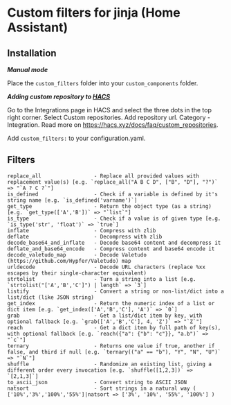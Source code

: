 # Custom filters for jinja (Home Assistant)

## Installation
*__Manual mode__*

Place the `custom_filters` folder into your `custom_components` folder.

*__Adding custom repository to [HACS](https://hacs.xyz/)__*

Go to the Integrations page in HACS and select the three dots in the top right corner. Select Custom repositories.
Add repository url. Category - Integration. Read more on https://hacs.xyz/docs/faq/custom_repositories.

Add `custom_filters:` to your configuration.yaml.


## Filters
<p>

```
replace_all                 - Replace all provided values with replacement value(s) [e.g. `replace_all("A B C D", ["B", "D"], "?")` => "`A ? C ?`"]
is_defined                  - Check if a variable is defined by it's string name [e.g. `is_defined('varname')`]
get_type                    - Return the object type (as a string) [e.g. `get_type(['A','B'])` => "`list`"]
is_type                     - Check if a value is of given type [e.g. `is_type('str', 'float')` => `true`]
inflate                     - Compress with zlib
deflate                     - Decompress with zlib
decode_base64_and_inflate   - Decode base64 content and decompress it
deflate_and_base64_encode   - Compress content and base64 encode it
decode_valetudo_map         - Decode Valetudo (https://github.com/Hypfer/Valetudo) map
urldecode                   - Decode URL characters (replace %xx escapes by their single-character equivalent)
strtolist                   - Turn a string into a list [e.g. `strtolist("['A','B','C']") | length` => `3`]
listify                     - Convert a string or non-list/dict into a list/dict (like JSON string)
get_index                   - Return the numeric index of a list or dict item [e.g. `get_index(['A','B','C'], 'A')` => `0`]
grab                        - Get a list/dict item by key, with optional fallback [e.g. `grab(['A','B','C'], 4, 'Z')` => "`Z`"]
reach                       - Get a dict item by full path of key(s), with optional fallback [e.g. `reach({"a": {"b": "c"}}, "a.b")` => "`c`"]
ternary                     - Returns one value if true, another if false, and third if null [e.g. `ternary(("a" == "b"), "Y", "N", "U")` => "`N`"]
shuffle                     - Randomize an existing list, giving a different order every invocation [e.g. `shuffle([1,2,3])` => `[2,1,3]`]
to_ascii_json               - Convert string to ASCII JSON
natsort                     - Sort strings in a natural way ( ['10%','3%','100%','55%']|natsort => ['3%', '10%', '55%', '100%'] )
```

</p>
